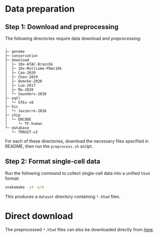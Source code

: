 # Data preparation

## Step 1: Download and preprocessing

The following directories require data download and preprocessing:

```
.
├─ genome
├─ conservation
├─ download
│  ├─ 10x-ATAC-Brain5k
│  ├─ 10x-Multiome-Pbmc10k
│  ├─ Cao-2020
│  ├─ Chen-2019
│  ├─ Domcke-2020
│  ├─ Luo-2017
│  ├─ Ma-2020
│  └─ Saunders-2018
├─ eqtl
│  └─ GTEx-v8
├─ hic
│  └─ Javierre-2016
├─ chip
│  └─ ENCODE
│     └─ TF-human
└─ database
   └─ TRRUST-v2
```

For each of these directories, download the necessary files specified in
README, then run the `preprocess.sh` script.

## Step 2: Format single-cell data

Run the following command to collect single-cell data into a unified
`h5ad` format:

```sh
snakemake -j4 -prk
```

This produces a `dataset` directory containing `*.h5ad` files.

# Direct download

The preprocessed `*.h5ad` files can also be downloaded directly
from [here](https://scglue.readthedocs.io/en/latest/data.html).
